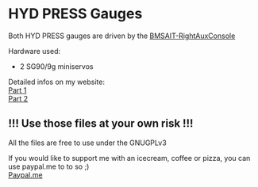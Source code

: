 # HYD PRESS Gauges

Both HYD PRESS gauges are driven by the [BMSAIT-RightAuxConsole](https://github.com/mihi4/F-16_BMSAITRightAUX)

Hardware used:
- 2 SG90/9g miniservos

Detailed infos on my website:  
[Part 1](https://f16simulator.net/wp/en/2023/06/05/hyd-press-gauges-done/)  
[Part 2](https://f16simulator.net/wp/en/2023/06/09/hyd-press-cluster-finally-done/)

## !!! Use those files at your own risk !!!

All the files are free to use under the GNUGPLv3

If you would like to support me with an icecream, coffee or pizza, you can use paypal.me to to so ;)  
[Paypal.me](https://paypal.me/MichiHirczy)
